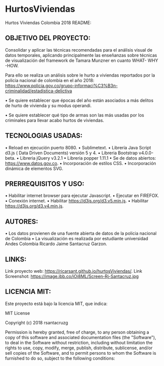 # HurtosViviendas
Hurtos Viviendas Colombia 2018
README:

OBJETIVO DEL PROYECTO:
---------------------

Consolidar y aplicar las técnicas recomendadas para el análisis visual de datos temporales, aplicando principalmente las enseñanzas 
sobre técnicas de visualización del framework de Tamara Munzner en cuanto WHAT- WHY -HOW.

Para ello se realiza un análisis sobre le hurto a viviendas reportados por la policia nacional de colombia en el año 2018:
https://www.policia.gov.co/grupo-informaci%C3%B3n-criminalidad/estadistica-delictiva

•	Se quiere establecer que épocas del año están asociados a más delitos de hurto de vivienda y su modus operandi.

•	Se quiere establecer qué tipo de armas son las más usadas por los criminales para llevar acabo hurtos de viviendas. 


TECNOLOGIAS USADAS:
-------------------

•	Reload en ejecución puerto 8080.
•	Sublimetext.
•	Librería Java Script d3.js ( Data Driven Documents) versión 5 y 4.
•	Libreria Bootstrap v4.0.0-beta.
•	Libreria jQuery v3.2.1
•	Libreria popper 1.11.1
•	Se de datos abiertos: https://www.datos.gov.co.
•	Incorporación  de estilos CSS.
•	Incorporación dinámica de elementos SVG.


PRERREQUISITOS Y USO:
---------------------

•	Habilitar internet browser para ejecutar Javascript.
•	Ejecutar en FIREFOX.
•	Conexión internet.
•	Habilitar https://d3js.org/d3.v5.min.js.
•	Habilitar https://d3js.org/d3.v4.min.js.


AUTORES:
--------

•	Los datos provienen de una fuente abierta de datos de la policia nacional de Colombia
•	La visualización es realizada por estudiante universidad Andes Colombia Ricardo Jaime Santacruz Garzon.



LINKS:
------

Link proyecto web: https://ricarsant.github.io/hurtosViviendas/.
Link Screenshot: https://image.ibb.co/iOi8ML/Screen-Rj-Santacruz.jpg


LICENCIA MIT:
-------------

Este proyecto está bajo la licencia MIT, que indica:

MIT License

Copyright (c) 2018 rsantacruzg

Permission is hereby granted, free of charge, to any person obtaining a copy of this software and associated documentation files (the "Software"), to deal in the Software without restriction, including without limitation the rights to use, copy, modify, merge, publish, distribute, sublicense, and/or sell copies of the Software, and to permit persons to whom the Software is furnished to do so, subject to the following conditions:

